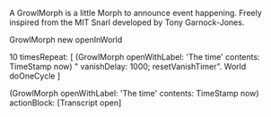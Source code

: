 A GrowlMorph is a little Morph to announce event happening. Freely inspired from the MIT Snarl developed by  Tony Garnock-Jones. GrowlMorph new openInWorld10 timesRepeat: [	(GrowlMorph openWithLabel: 'The time' contents: TimeStamp now)"		vanishDelay: 1000;		resetVanishTimer".	World doOneCycle ](GrowlMorph openWithLabel: 'The time' contents: TimeStamp now) 	actionBlock: [Transcript open]
